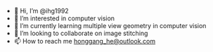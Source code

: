 - 👋 Hi, I’m @ihg1992
- 👀 I’m interested in computer vision
- 🌱 I’m currently learning multiple view geometry in computer vision
- 💞️ I’m looking to collaborate on image stitching
- 📫 How to reach me honggang_he@outlook.com

<!---
ihg1992/ihg1992 is a ✨ special ✨ repository because its `README.md` (this file) appears on your GitHub profile.
You can click the Preview link to take a look at your changes.
--->
